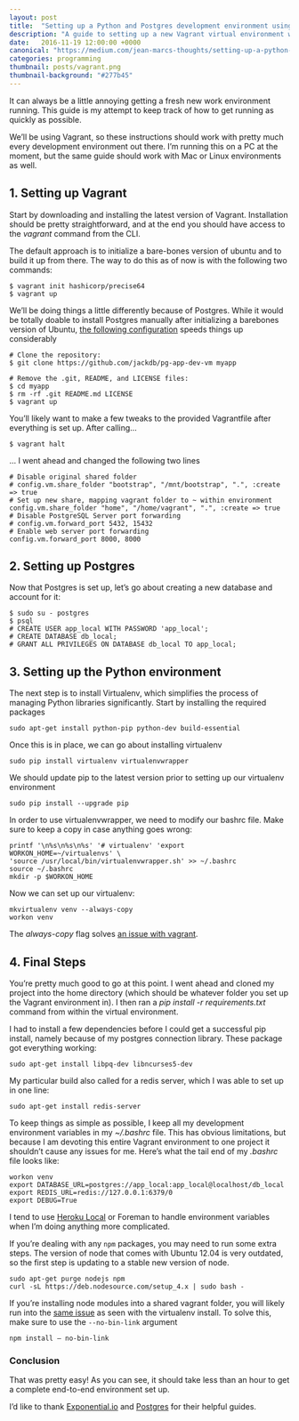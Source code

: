 ```yaml
---
layout: post
title:  "Setting up a Python and Postgres development environment using Vagrant"
description: "A guide to setting up a new Vagrant virtual environment with Python and Postgres"
date:   2016-11-19 12:00:00 +0000
canonical: "https://medium.com/jean-marcs-thoughts/setting-up-a-python-and-postgres-development-environment-using-vagrant-97554874c834"
categories: programming
thumbnail: posts/vagrant.png
thumbnail-background: "#277b45"
---
```


It can always be a little annoying getting a fresh new work environment running. This guide is my attempt to keep track of how to get running as quickly as possible.

We’ll be using Vagrant, so these instructions should work with pretty much every development environment out there. I’m running this on a PC at the moment, but the same guide should work with Mac or Linux environments as well.

## 1. Setting up Vagrant

Start by downloading and installing the latest version of Vagrant. Installation should be pretty straightforward, and at the end you should have access to the *vagrant* command from the CLI.

The default approach is to initialize a bare-bones version of ubuntu and to build it up from there. The way to do this as of now is with the following two commands:

~~~
$ vagrant init hashicorp/precise64
$ vagrant up
~~~

We’ll be doing things a little differently because of Postgres. While it would be totally doable to install Postgres manually after initializing a barebones version of Ubuntu, [the following configuration](https://wiki.postgresql.org/wiki/PostgreSQL_For_Development_With_Vagrant) speeds things up considerably

~~~
# Clone the repository:
$ git clone https://github.com/jackdb/pg-app-dev-vm myapp

# Remove the .git, README, and LICENSE files:
$ cd myapp
$ rm -rf .git README.md LICENSE
$ vagrant up
~~~

You’ll likely want to make a few tweaks to the provided Vagrantfile after everything is set up. After calling…

~~~
$ vagrant halt
~~~

… I went ahead and changed the following two lines

~~~
# Disable original shared folder 
# config.vm.share_folder "bootstrap", "/mnt/bootstrap", ".", :create => true
# Set up new share, mapping vagrant folder to ~ within environment
config.vm.share_folder "home", "/home/vagrant", ".", :create => true
# Disable PostgreSQL Server port forwarding
# config.vm.forward_port 5432, 15432
# Enable web server port forwarding
config.vm.forward_port 8000, 8000
~~~

## 2. Setting up Postgres

Now that Postgres is set up, let’s go about creating a new database and account for it:

~~~
$ sudo su - postgres
$ psql
# CREATE USER app_local WITH PASSWORD 'app_local';
# CREATE DATABASE db_local;
# GRANT ALL PRIVILEGES ON DATABASE db_local TO app_local;
~~~

## 3. Setting up the Python environment

The next step is to install Virtualenv, which simplifies the process of managing Python libraries significantly. Start by installing the required packages

~~~
sudo apt-get install python-pip python-dev build-essential
~~~

Once this is in place, we can go about installing virtualenv

~~~
sudo pip install virtualenv virtualenvwrapper
~~~

We should update pip to the latest version prior to setting up our virtualenv environment

~~~
sudo pip install --upgrade pip
~~~

In order to use virtualenvwrapper, we need to modify our bashrc file. Make sure to keep a copy in case anything goes wrong:

~~~
printf '\n%s\n%s\n%s' '# virtualenv' 'export WORKON_HOME=~/virtualenvs' \
'source /usr/local/bin/virtualenvwrapper.sh' >> ~/.bashrc
source ~/.bashrc
mkdir -p $WORKON_HOME
~~~

Now we can set up our virtualenv:

~~~
mkvirtualenv venv --always-copy
workon venv
~~~

The *always-copy* flag solves [an issue with vagrant](https://stackoverflow.com/questions/24640819/protocol-error-setting-up-virtualenvironment-through-vagrant-on-ubuntu).

## 4. Final Steps

You’re pretty much good to go at this point. I went ahead and cloned my project into the home directory (which should be whatever folder you set up the Vagrant environment in). I then ran a *pip install -r requirements.txt* command from within the virtual environment.

I had to install a few dependencies before I could get a successful pip install, namely because of my postgres connection library. These package got everything working:

~~~
sudo apt-get install libpq-dev libncurses5-dev
~~~

My particular build also called for a redis server, which I was able to set up in one line:

~~~
sudo apt-get install redis-server
~~~

To keep things as simple as possible, I keep all my development environment variables in my *~/.bashrc* file. This has obvious limitations, but because I am devoting this entire Vagrant environment to one project it shouldn’t cause any issues for me. Here’s what the tail end of my *.bashrc* file looks like:

~~~
workon venv
export DATABASE_URL=postgres://app_local:app_local@localhost/db_local
export REDIS_URL=redis://127.0.0.1:6379/0
export DEBUG=True
~~~

I tend to use [Heroku Local](https://devcenter.heroku.com/articles/heroku-local) or Foreman to handle environment variables when I’m doing anything more complicated.

If you’re dealing with any `npm` packages, you may need to run some extra steps. The version of node that comes with Ubuntu 12.04 is very outdated, so the first step is updating to a stable new version of node.

~~~
sudo apt-get purge nodejs npm
curl -sL https://deb.nodesource.com/setup_4.x | sudo bash -
~~~

If you’re installing node modules into a shared vagrant folder, you will likely run into the [same issue](https://github.com/npm/npm/issues/7308) as seen with the virtualenv install. To solve this, make sure to use the `--no-bin-link` argument

~~~
npm install — no-bin-link
~~~

### Conclusion

That was pretty easy! As you can see, it should take less than an hour to get a complete end-to-end environment set up.

I’d like to thank [Exponential.io](http://exponential.io/blog/2015/02/10/install-virtualenv-and-virtualenvwrapper-on-ubuntu/) and [Postgres](https://wiki.postgresql.org/wiki/PostgreSQL_For_Development_With_Vagrant) for their helpful guides.
